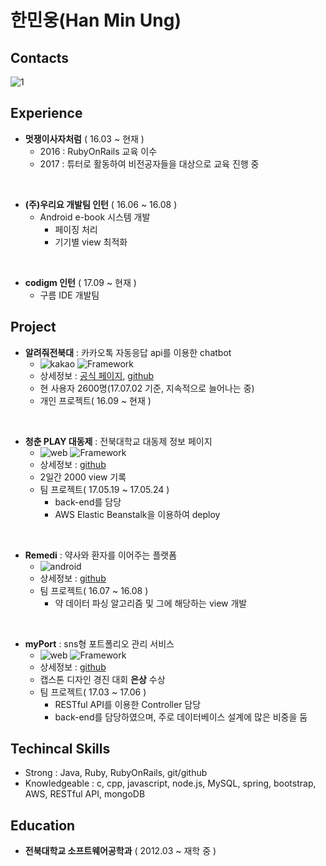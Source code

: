 # 한민웅(Han Min Ung)

## Contacts

![1](https://img.shields.io/badge/email-hmu332233%40gmail.com-green.svg)

## Experience

- **멋쟁이사자처럼** ( 16.03 ~ 현재 )
  - 2016 : RubyOnRails 교육 이수
  - 2017 : 튜터로 활동하여 비전공자들을 대상으로 교육 진행 중
<br/>

- **(주)우리요 개발팀 인턴** ( 16.06 ~ 16.08 )
  - Android e-book 시스템 개발
    - 페이징 처리
    - 기기별 view 최적화
<br/>

- **codigm 인턴** ( 17.09 ~ 현재 )
  - 구름 IDE 개발팀


## Project

- **알려줘전북대** : 카카오톡 자동응답 api를 이용한 chatbot
  - ![kakao](https://img.shields.io/badge/platform-kakaotalk-yellow.svg) ![Framework](https://img.shields.io/badge/framework-RubyOnRails-red.svg)
  - 상세정보 : [공식 페이지](https://pf.kakao.com/_LffxoM), [github](https://github.com/hmu332233/LetMeKnow.jbnu--ChatBot--)
  - 현 사용자 2600명(17.07.02 기준, 지속적으로 늘어나는 중)
  - 개인 프로젝트( 16.09 ~ 현재 )  
<br/>

- **청춘 PLAY 대동제** : 전북대학교 대동제 정보 페이지
  - ![web](https://img.shields.io/badge/platform-web-lightgrey.svg) ![Framework](https://img.shields.io/badge/framework-RubyOnRails-red.svg)
  - 상세정보 : [github](https://github.com/hmu332233/project_daedong)
  - 2일간 2000 view 기록
  - 팀 프로젝트( 17.05.19 ~ 17.05.24 )
    - back-end를 담당
    - AWS Elastic Beanstalk을 이용하여 deploy
<br/>

- **Remedi** : 약사와 환자를 이어주는 플랫폼
  - ![android](https://img.shields.io/badge/platform-android-green.svg)
  - 상세정보 : [github](https://github.com/hmu332233/remedi)
  - 팀 프로젝트( 16.07 ~ 16.08 )
    - 약 데이터 파싱 알고리즘 및 그에 해당하는 view 개발
<br/>

- **myPort** : sns형 포트폴리오 관리 서비스
  - ![web](https://img.shields.io/badge/platform-web-lightgrey.svg) ![Framework](https://img.shields.io/badge/framework-RubyOnRails-red.svg)
  - 상세정보 : [github](https://github.com/hmu332233/myport)
  - 캡스톤 디자인 경진 대회 **은상** 수상
  - 팀 프로젝트( 17.03 ~ 17.06 )
    - RESTful API를 이용한 Controller 담당  
    - back-end를 담당하였으며, 주로 데이터베이스 설계에 많은 비중을 둠

## Techincal Skills
  - Strong : Java, Ruby, RubyOnRails, git/github
  - Knowledgeable : c, cpp, javascript, node.js, MySQL, spring, bootstrap, AWS, RESTful API, mongoDB

## Education

- **전북대학교 소프트웨어공학과** ( 2012.03 ~ 재학 중 )
